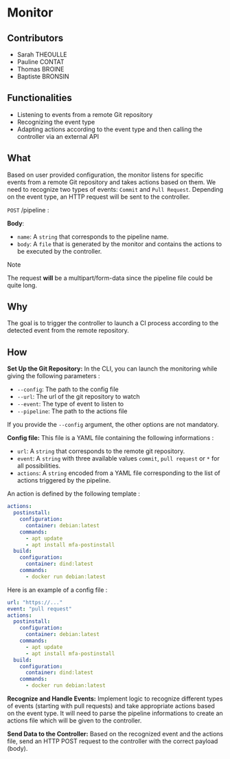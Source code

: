 # Monitor

## Contributors

- Sarah THEOULLE
- Pauline CONTAT
- Thomas BROINE
- Baptiste BRONSIN

## Functionalities

- Listening to events from a remote Git repository
- Recognizing the event type
- Adapting actions according to the event type and then calling the controller via an external API

## What

Based on user provided configuration, the monitor listens for specific events from a remote Git repository and takes actions based on them. We need to recognize two types of events: `Commit` and `Pull Request`. Depending on the event type, an HTTP request will be sent to the controller.

`POST` /pipeline :

**Body**:

- `name`: A `string` that corresponds to the pipeline name.
- `body`: A `file` that is generated by the monitor and contains the actions to be executed by the controller.

>[!Note]
> The request **will** be a multipart/form-data since the pipeline file could be quite long.

## Why

The goal is to trigger the controller to launch a CI process according to the detected event from the remote repository.

## How

**Set Up the Git Repository:**
In the CLI, you can launch the monitoring while giving the following parameters :

- `--config`: The path to the config file
- `--url`: The url of the git repository to watch
- `--event`: The type of event to listen to
- `--pipeline`: The path to the actions file

If you provide the `--config` argument, the other options are not mandatory.

**Config file:**
This file is a YAML file containing the following informations :

- `url`: A `string` that corresponds to the remote git repository.
- `event`: A `string` with three available values `commit`, `pull request` or `*` for all possibilities.
- `actions`: A `string` encoded from a YAML file corresponding to the list of actions triggered by the pipeline.

An action is defined by the following template :

```yaml
actions:
  postinstall:
    configuration:
      container: debian:latest
    commands:
      - apt update
      - apt install mfa-postinstall
  build:
    configuration:
      container: dind:latest
    commands:
      - docker run debian:latest
```

Here is an example of a config file :

```yaml
url: "https://..."
event: "pull request"
actions:
  postinstall:
    configuration:
      container: debian:latest
    commands:
      - apt update
      - apt install mfa-postinstall
  build:
    configuration:
      container: dind:latest
    commands:
      - docker run debian:latest
```

**Recognize and Handle Events:**
Implement logic to recognize different types of events (starting with pull requests) and take appropriate actions based on the event type. It will need to parse the pipeline informations to create an actions file which will be given to the controller.

**Send Data to the Controller:**
Based on the recognized event and the actions file, send an HTTP POST request to the controller with the correct payload (body).